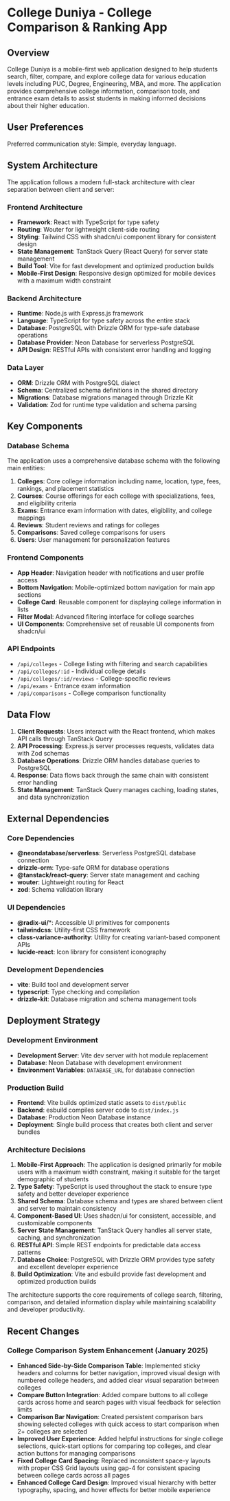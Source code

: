 # College Duniya - College Comparison & Ranking App

## Overview

College Duniya is a mobile-first web application designed to help students search, filter, compare, and explore college data for various education levels including PUC, Degree, Engineering, MBA, and more. The application provides comprehensive college information, comparison tools, and entrance exam details to assist students in making informed decisions about their higher education.

## User Preferences

Preferred communication style: Simple, everyday language.

## System Architecture

The application follows a modern full-stack architecture with clear separation between client and server:

### Frontend Architecture
- **Framework**: React with TypeScript for type safety
- **Routing**: Wouter for lightweight client-side routing
- **Styling**: Tailwind CSS with shadcn/ui component library for consistent design
- **State Management**: TanStack Query (React Query) for server state management
- **Build Tool**: Vite for fast development and optimized production builds
- **Mobile-First Design**: Responsive design optimized for mobile devices with a maximum width constraint

### Backend Architecture
- **Runtime**: Node.js with Express.js framework
- **Language**: TypeScript for type safety across the entire stack
- **Database**: PostgreSQL with Drizzle ORM for type-safe database operations
- **Database Provider**: Neon Database for serverless PostgreSQL
- **API Design**: RESTful APIs with consistent error handling and logging

### Data Layer
- **ORM**: Drizzle ORM with PostgreSQL dialect
- **Schema**: Centralized schema definitions in the shared directory
- **Migrations**: Database migrations managed through Drizzle Kit
- **Validation**: Zod for runtime type validation and schema parsing

## Key Components

### Database Schema
The application uses a comprehensive database schema with the following main entities:

1. **Colleges**: Core college information including name, location, type, fees, rankings, and placement statistics
2. **Courses**: Course offerings for each college with specializations, fees, and eligibility criteria
3. **Exams**: Entrance exam information with dates, eligibility, and college mappings
4. **Reviews**: Student reviews and ratings for colleges
5. **Comparisons**: Saved college comparisons for users
6. **Users**: User management for personalization features

### Frontend Components
- **App Header**: Navigation header with notifications and user profile access
- **Bottom Navigation**: Mobile-optimized bottom navigation for main app sections
- **College Card**: Reusable component for displaying college information in lists
- **Filter Modal**: Advanced filtering interface for college searches
- **UI Components**: Comprehensive set of reusable UI components from shadcn/ui

### API Endpoints
- `/api/colleges` - College listing with filtering and search capabilities
- `/api/colleges/:id` - Individual college details
- `/api/colleges/:id/reviews` - College-specific reviews
- `/api/exams` - Entrance exam information
- `/api/comparisons` - College comparison functionality

## Data Flow

1. **Client Requests**: Users interact with the React frontend, which makes API calls through TanStack Query
2. **API Processing**: Express.js server processes requests, validates data with Zod schemas
3. **Database Operations**: Drizzle ORM handles database queries to PostgreSQL
4. **Response**: Data flows back through the same chain with consistent error handling
5. **State Management**: TanStack Query manages caching, loading states, and data synchronization

## External Dependencies

### Core Dependencies
- **@neondatabase/serverless**: Serverless PostgreSQL database connection
- **drizzle-orm**: Type-safe ORM for database operations
- **@tanstack/react-query**: Server state management and caching
- **wouter**: Lightweight routing for React
- **zod**: Schema validation library

### UI Dependencies
- **@radix-ui/***: Accessible UI primitives for components
- **tailwindcss**: Utility-first CSS framework
- **class-variance-authority**: Utility for creating variant-based component APIs
- **lucide-react**: Icon library for consistent iconography

### Development Dependencies
- **vite**: Build tool and development server
- **typescript**: Type checking and compilation
- **drizzle-kit**: Database migration and schema management tools

## Deployment Strategy

### Development Environment
- **Development Server**: Vite dev server with hot module replacement
- **Database**: Neon Database with development environment
- **Environment Variables**: `DATABASE_URL` for database connection

### Production Build
- **Frontend**: Vite builds optimized static assets to `dist/public`
- **Backend**: esbuild compiles server code to `dist/index.js`
- **Database**: Production Neon Database instance
- **Deployment**: Single build process that creates both client and server bundles

### Architecture Decisions

1. **Mobile-First Approach**: The application is designed primarily for mobile users with a maximum width constraint, making it suitable for the target demographic of students
2. **Type Safety**: TypeScript is used throughout the stack to ensure type safety and better developer experience
3. **Shared Schema**: Database schema and types are shared between client and server to maintain consistency
4. **Component-Based UI**: Uses shadcn/ui for consistent, accessible, and customizable components
5. **Server State Management**: TanStack Query handles all server state, caching, and synchronization
6. **RESTful API**: Simple REST endpoints for predictable data access patterns
7. **Database Choice**: PostgreSQL with Drizzle ORM provides type safety and excellent developer experience
8. **Build Optimization**: Vite and esbuild provide fast development and optimized production builds

The architecture supports the core requirements of college search, filtering, comparison, and detailed information display while maintaining scalability and developer productivity.

## Recent Changes

### College Comparison System Enhancement (January 2025)
- **Enhanced Side-by-Side Comparison Table**: Implemented sticky headers and columns for better navigation, improved visual design with numbered college headers, and added clear visual separation between colleges
- **Compare Button Integration**: Added compare buttons to all college cards across home and search pages with visual feedback for selection limits
- **Comparison Bar Navigation**: Created persistent comparison bars showing selected colleges with quick access to start comparison when 2+ colleges are selected
- **Improved User Experience**: Added helpful instructions for single college selections, quick-start options for comparing top colleges, and clear action buttons for managing comparisons
- **Fixed College Card Spacing**: Replaced inconsistent space-y layouts with proper CSS Grid layouts using gap-4 for consistent spacing between college cards across all pages
- **Enhanced College Card Design**: Improved visual hierarchy with better typography, spacing, and hover effects for better mobile experience